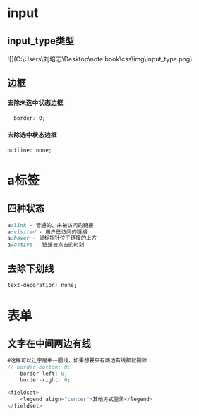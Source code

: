 # input

## input_type类型

![](C:\Users\刘培志\Desktop\note book\css\img\input_type.png)



## 边框

#### 去除未选中状态边框

```css
  border: 0;
```

#### 去除选中状态边框

```csss
outline: none;
```



# a标签

## 四种状态

```css
a:link - 普通的、未被访问的链接
a:visited - 用户已访问的链接
a:hover - 鼠标指针位于链接的上方
a:active - 链接被点击的时刻
```

## 去除下划线

```css
text-decoration: none;
```

# 表单

## 文字在中间两边有线

```javascript
#这样可以让字居中一圈线，如果想要只有两边有线那就删除
// border-bottom: 0;
    border-left: 0;
    border-right: 0;

<fieldset>
	<legend align="center">其他方式登录</legend>
</fieldset>

```


